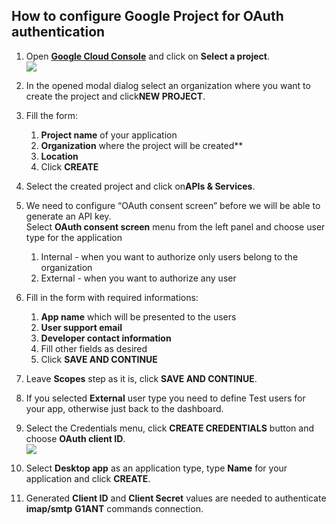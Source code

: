 ## How to configure Google Project for OAuth authentication


 1. Open **[Google Cloud Console](https://console.cloud.google.com/)** and click on **Select a project**.  
   ![](https://lh5.googleusercontent.com/eOr7CVsZALY3TnLx6Fzp69wWzpLCH2SoO8ha-0vgNo0UWMW0g-VTccx0ROz2o-bcs3yw_VK6A4ym5Y-nY4OvU3H2b4CqDrGS1Y4-FROCiBwMyuhwgHUU4S1ivPWSI2mAcjnZw2o)

2. In the opened modal dialog select an organization where you want to create the project and click**NEW PROJECT**.

3. Fill the form:

   1. **Project name** of your application
   2. **Organization** where the project will be created**
   3. **Location**
   4. Click **CREATE**

2. Select the created project and click on**APIs & Services**.

3. We need to configure “OAuth consent screen” before we will be able to generate an API key.  
   Select **OAuth consent screen** menu from the left panel and choose user type for the application

   1. Internal - when you want to authorize only users belong to the organization
   2. External - when you want to authorize any user

4. Fill in the form with required informations:

   1. **App name** which will be presented to the users
   2. **User support email**
   3. **Developer contact information**
   4. Fill other fields as desired
   5. Click **SAVE AND CONTINUE**

5. Leave **Scopes** step as it is, click **SAVE AND CONTINUE**.

6. If you selected **External** user type you need to define Test users for your app, otherwise just back to the dashboard.

7. Select the Credentials menu, click **CREATE CREDENTIALS** button and choose **OAuth client ID**.  
   ![](https://lh6.googleusercontent.com/31T_92YsFUJz2WYyAdaUQhnGClWbO8At1nORzLCnvjdBUIsE6r5IoJGmDGb5E2n3csC1w_RBN_YNYrW1IA-i17kRrcuyNa4QSIp_w2Icd_MfTKFZL4oqYFF-fPb0CSXcvnKQIUE)

8. Select **Desktop app** as an application type, type **Name** for your application and click **CREATE**.

9. Generated **Client ID** and **Client Secret** values are needed to authenticate **imap/smtp** **G1ANT** commands connection.
